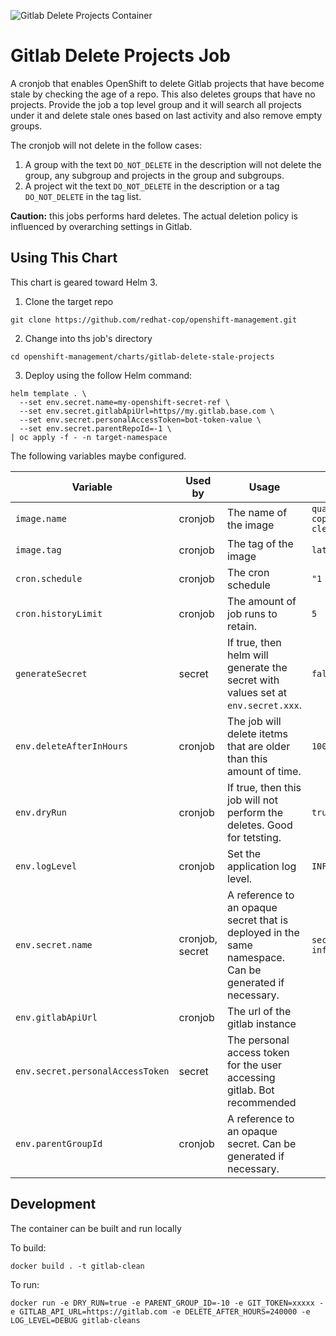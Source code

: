 ![Gitlab Delete Projects Container](https://github.com/redhat-cop/openshift-management/workflows/Gitlab%20Delete%20Projects%20Container/badge.svg)

# Gitlab Delete Projects Job

A cronjob that enables OpenShift to delete Gitlab projects that have become stale by checking the age of a repo. This also deletes groups that have no projects. Provide the job a top level group and it will search all projects under it and delete stale ones based on last activity and also remove empty groups.

The cronjob will not delete in the follow cases:

1. A group with the text `DO_NOT_DELETE` in the description will not delete the group, any subgroup and projects in the group and subgroups.
2.  A project wit the text `DO_NOT_DELETE` in the description or a tag `DO_NOT_DELETE` in the tag list.

**Caution:** this jobs performs hard deletes. The actual deletion policy is influenced by overarching settings in Gitlab.

## Using This Chart

This chart is geared toward Helm 3.

1. Clone the target repo

```
git clone https://github.com/redhat-cop/openshift-management.git
```

2. Change into ths job's directory

```
cd openshift-management/charts/gitlab-delete-stale-projects
```

3. Deploy using the follow Helm command:

```
helm template . \
  --set env.secret.name=my-openshift-secret-ref \
  --set env.secret.gitlabApiUrl=https//my.gitlab.base.com \
  --set env.secret.personalAccessToken=bot-token-value \
  --set env.secret.parentRepoId=-1 \
| oc apply -f - -n target-namespace
```

The following variables maybe configured.

| Variable  | Used by | Usage | Default |
|---|---|--|--|
| `image.name`  | cronjob | The name of the image | `quay.io/redhat-cop/gitlab-cleanup` |
| `image.tag`  | cronjob | The tag of the image | `latest` |
| `cron.schedule`  | cronjob | The cron schedule | `"1 0 * * *"` |
| `cron.historyLimit`  | cronjob | The amount of job runs to retain. | `5` |
| `generateSecret`  | secret | If true, then helm will generate the secret with values set at `env.secret.xxx`. | `false` |
| `env.deleteAfterInHours`  | cronjob | The job will delete itetms that are older than this amount of time. | `100 years` |
| `env.dryRun`  | cronjob | If true, then this job will not perform the deletes. Good for tetsting. | `true` |
| `env.logLevel`  | cronjob | Set the application log level. | `INFO` |
| `env.secret.name`  | cronjob, secret | A reference to an opaque secret that is deployed in the same namespace. Can be generated if necessary. | `secret-gitlab-info` |
| `env.gitlabApiUrl`  | cronjob | The url of the gitlab instance |
| `env.secret.personalAccessToken`  | secret | The personal access token for the user accessing gitlab. Bot recommended |
| `env.parentGroupId`  | cronjob | A reference to an opaque secret. Can be generated if necessary. |

## Development

The container can be built and run locally

To build:

```
docker build . -t gitlab-clean
```

To run:

```
docker run -e DRY_RUN=true -e PARENT_GROUP_ID=-10 -e GIT_TOKEN=xxxxx -e GITLAB_API_URL=https://gitlab.com -e DELETE_AFTER_HOURS=240000 -e LOG_LEVEL=DEBUG gitlab-cleans
```
